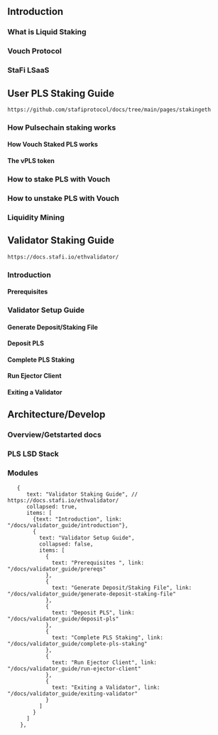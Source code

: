 ## Introduction
### What is Liquid Staking
### Vouch Protocol
### StaFi LSaaS

## User PLS Staking Guide  
```https://github.com/stafiprotocol/docs/tree/main/pages/stakingeth```
### How Pulsechain staking works
#### How Vouch Staked PLS works
#### The vPLS token
### How to stake PLS with Vouch
### How to unstake PLS with Vouch
### Liquidity Mining


## Validator Staking Guide
```https://docs.stafi.io/ethvalidator/```
### Introduction
#### Prerequisites 
### Validator Setup Guide

#### Generate Deposit/Staking File
#### Deposit PLS
#### Complete PLS Staking
#### Run Ejector Client
#### Exiting a Validator
 

## Architecture/Develop
### Overview/Getstarted docs
### PLS LSD Stack
### Modules



       {
          text: "Validator Staking Guide", // https://docs.stafi.io/ethvalidator/
          collapsed: true,
          items: [
            {text: "Introduction", link: "/docs/validator_guide/introduction"},
            {
              text: "Validator Setup Guide",
              collapsed: false,
              items: [
                {
                  text: "Prerequisites ", link: "/docs/validator_guide/prereqs"
                },
                {
                  text: "Generate Deposit/Staking File", link: "/docs/validator_guide/generate-deposit-staking-file"
                },
                {
                  text: "Deposit PLS", link: "/docs/validator_guide/deposit-pls"
                },
                {
                  text: "Complete PLS Staking", link: "/docs/validator_guide/complete-pls-staking"
                },
                {
                  text: "Run Ejector Client", link: "/docs/validator_guide/run-ejector-client"
                },
                {
                  text: "Exiting a Validator", link: "/docs/validator_guide/exiting-validator"
                }
              ]
            }
          ]
        },
    
